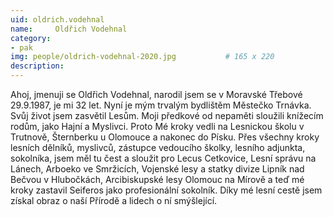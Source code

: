 ```yaml
---
uid: oldrich.vodehnal
name:     Oldřich Vodehnal	
category:                 
- pak
img: people/oldrich-vodehnal-2020.jpg           # 165 x 220
description: 
---
```

Ahoj, jmenuji se Oldřich Vodehnal, narodil jsem se v Moravské Třebové 29.9.1987, 
je mi 32 let. Nyní je mým trvalým bydlištěm Městečko Trnávka. Svůj život 
jsem zasvětil Lesům. Moji předkové od nepaměti sloužili knížecím rodům, 
jako Hajní a Myslivci. Proto Mé kroky vedli na Lesnickou školu v Trutnově, 
Šternberku u Olomouce a nakonec do Písku. Přes všechny kroky lesních dělníků, 
myslivců, zástupce vedoucího školky, lesního adjunkta, sokolníka, jsem měl 
tu čest a sloužit pro Lecus Cetkovice, Lesní správu na Lánech, Arboeko 
ve Smržicích, Vojenské lesy a statky divize Lipník nad Bečvou v Hlubočkách, 
Arcibiskupské lesy Olomouc na Mírově a teď mé kroky zastavil Seiferos 
jako profesionální sokolník. Díky mé lesní cestě jsem získal obraz o naší 
Přírodě a lidech o ní smýšlející. 

